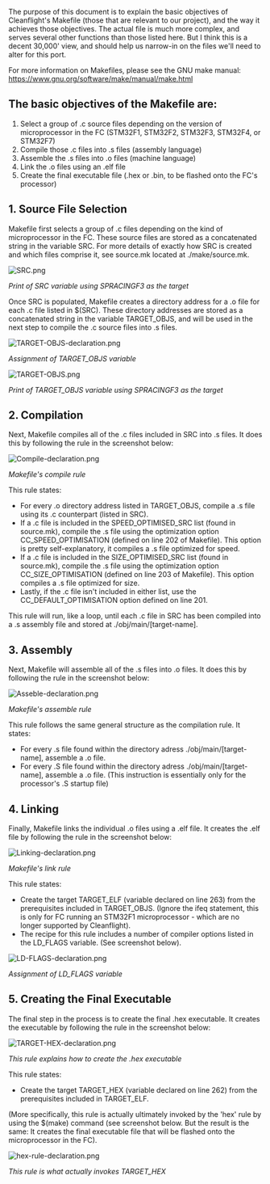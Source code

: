 The purpose of this document is to explain the basic objectives of Cleanflight's Makefile (those that are relevant to our project), and the way it achieves those objectives. The actual file is much more complex, and serves several other functions than those listed here. But I think this is a decent 30,000' view, and should help us narrow-in on the files we'll need to alter for this port.

For more information on Makefiles, please see the GNU make manual: https://www.gnu.org/software/make/manual/make.html


## The basic objectives of the Makefile are:

1. Select a group of .c source files depending on the version of microprocessor in the FC (STM32F1, STM32F2, STM32F3, STM32F4, or STM32F7)
2. Compile those .c files into .s files (assembly language)
3. Assemble the .s files into .o files (machine language)
4. Link the .o files using an .elf file
5. Create the final executable file (.hex or .bin, to be flashed onto the FC's processor)

## 1. Source File Selection

Makefile first selects a group of .c files depending on the kind of microprocessor in the FC. These source files are stored as a concatenated string in the variable SRC. For more details of exactly how SRC is created and which files comprise it, see source.mk located at ./make/source.mk.

![SRC.png](https://i.postimg.cc/0Qt3dwhJ/SRC.png)

   *Print of SRC variable using SPRACINGF3 as the target*

Once SRC is populated, Makefile creates a directory address for a .o file for each .c file listed in $(SRC). These directory addresses are stored as a concatenated string in the variable TARGET_OBJS, and will be used in the next step to compile the .c source files into .s files.

![TARGET-OBJS-declaration.png](https://i.postimg.cc/sxCrZSW9/TARGET-OBJS-declaration.png)

   *Assignment of TARGET_OBJS variable*

![TARGET-OBJS.png](https://i.postimg.cc/GhJXRYmw/TARGET-OBJS.png)

   *Print of TARGET_OBJS variable using SPRACINGF3 as the target*

## 2. Compilation

Next, Makefile compiles all of the .c files included in SRC into .s files. It does this by following the rule in the screenshot below:

![Compile-declaration.png](https://i.postimg.cc/T13c0NnR/Compile-declaration.png)

   *Makefile's compile rule*

This rule states:

- For every .o directory address listed in TARGET_OBJS, compile a .s file using its .c counterpart (listed in SRC).
- If a .c file is included in the SPEED_OPTIMISED_SRC list (found in source.mk), compile the .s file using the optimization option CC_SPEED_OPTIMISATION (defined on line 202 of Makefile). This option is pretty self-explanatory, it compiles a .s file optimized for speed.
- If a .c file is included in the SIZE_OPTIMISED_SRC list (found in source.mk), compile the .s file using the optimization option CC_SIZE_OPTIMISATION (defined on line 203 of Makefile). This option compiles a .s file optimized for size.
- Lastly, if the .c file isn't included in either list, use the CC_DEFAULT_OPTIMISATION option defined on line 201.

This rule will run, like a loop, until each .c file in SRC has been compiled into a .s assembly file and stored at ./obj/main/[target-name].

## 3. Assembly

Next, Makefile will assemble all of the .s files into .o files. It does this by following the rule in the screenshot below:

![Asseble-declaration.png](https://i.postimg.cc/FKv3GnQ2/Asseble-declaration.png)

   *Makefile's assemble rule*

This rule follows the same general structure as the compilation rule. It states:

- For every .s file found within the directory adress ./obj/main/[target-name], assemble a .o file.
- For every .S file found within the directory adress ./obj/main/[target-name], assemble a .o file. (This instruction is essentially only for the processor's .S startup file)

## 4. Linking

Finally, Makefile links the individual .o files using a .elf file. It creates the .elf file by following the rule in the screenshot below:

![Linking-declaration.png](https://i.postimg.cc/668c8g60/Linking-declaration.png)

   *Makefile's link rule*

This rule states:

- Create the target TARGET_ELF (variable declared on line 263) from the prerequisites included in TARGET_OBJS. (Ignore the ifeq statement, this is only for FC running an STM32F1 microprocessor - which are no longer supported by Cleanflight).
- The recipe for this rule includes a number of compiler options listed in the LD_FLAGS variable. (See screenshot below).
	
![LD-FLAGS-declaration.png](https://i.postimg.cc/W4tF9RHY/LD-FLAGS-declaration.png)

   *Assignment of LD_FLAGS variable*

## 5. Creating the Final Executable

The final step in the process is to create the final .hex executable. It creates the executable by following the rule in the screenshot below:

![TARGET-HEX-declaration.png](https://i.postimg.cc/1zNRnyTS/TARGET-HEX-declaration.png)

   *This rule explains how to create the .hex executable*

This rule states:

- Create the target TARGET_HEX (variable declared on line 262) from the prerequisites included in TARGET_ELF.

(More specifically, this rule is actually ultimately invoked by the 'hex' rule by using the $(make) command (see screenshot below. But the result is the same: It creates the final executable file that will be flashed onto the microprocessor in the FC).

![hex-rule-declaration.png](https://i.postimg.cc/nrVtkxdC/hex-rule-declaration.png)

   *This rule is what actually invokes TARGET_HEX*
